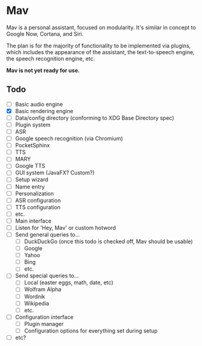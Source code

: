 # Mav
Mav is a personal assistant, focused on modularity. It's similar in concept to
Google Now, Cortana, and Siri.

The plan is for the majority of functionality to be implemented via plugins, which
includes the appearance of the assistant, the text-to-speech engine, the speech
recognition engine, etc.

**Mav is not yet ready for use.**

## Todo

 - [ ] Basic audio engine
 - [x] Basic rendering engine
 - [ ] Data/config directory (conforming to XDG Base Directory spec)
 - [ ] Plugin system
 - [ ] ASR
  - [ ] Google speech recognition (via Chromium)
  - [ ] PocketSphinx
 - [ ] TTS
  - [ ] MARY
  - [ ] Google TTS
 - [ ] GUI system (JavaFX? Custom?)
 - [ ] Setup wizard
  - [ ] Name entry
  - [ ] Personalization
  - [ ] ASR configuration
  - [ ] TTS configuration
  - [ ] etc.
 - [ ] Main interface
  - [ ] Listen for 'Hey, Mav' or custom hotword
  - [ ] Send general queries to...
    - [ ] DuckDuckGo (once this todo is checked off, Mav should be usable)
    - [ ] Google
    - [ ] Yahoo
    - [ ] Bing
    - [ ] etc.
  - [ ] Send special queries to...
    - [ ] Local (easter eggs, math, date, etc)
    - [ ] Wolfram Alpha
    - [ ] Wordnik
    - [ ] Wikipedia
    - [ ] etc.
 - [ ] Configuration interface
   - [ ] Plugin manager
   - [ ] Configuration options for everything set during setup
 - [ ] etc?